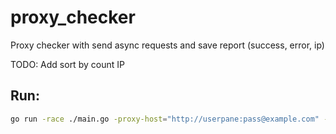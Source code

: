 # proxy_checker

Proxy checker with send async requests and save report (success, error, ip)

TODO: Add sort by count IP

## Run:

```bash
go run -race ./main.go -proxy-host="http://userpane:pass@example.com" -dest="https://checker.soax.com/api/ipinfo" -async=100 -timeout=60 -proxy-port-from=9000 -proxy-port-to=9999
```
